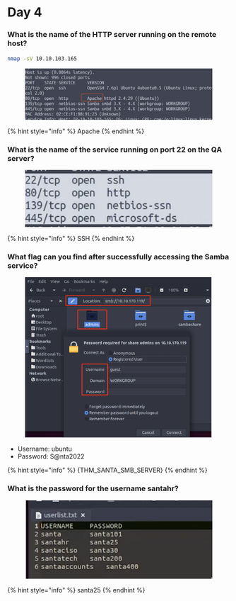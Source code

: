 # Day 4

### What is the name of the HTTP server running on the remote host?

```bash
nmap -sV 10.10.103.165
```

<figure><img src="../../.gitbook/assets/image (1).png" alt=""><figcaption></figcaption></figure>

{% hint style="info" %}
Apache
{% endhint %}

### What is the name of the service running on port 22 on the QA server?

<figure><img src="../../.gitbook/assets/image (3).png" alt=""><figcaption></figcaption></figure>

{% hint style="info" %}
SSH
{% endhint %}

### What flag can you find after successfully accessing the Samba service?

<figure><img src="../../.gitbook/assets/image (10).png" alt=""><figcaption></figcaption></figure>

* Username: ubuntu
* Password: S@nta2022

{% hint style="info" %}
{THM\_SANTA\_SMB\_SERVER}
{% endhint %}

### What is the password for the username santahr?

<figure><img src="../../.gitbook/assets/image.png" alt=""><figcaption></figcaption></figure>

{% hint style="info" %}
santa25
{% endhint %}

